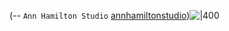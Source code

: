 (-- `Ann Hamilton Studio` [annhamiltonstudio](https://www.annhamiltonstudio.com/projects/armory.html))![|400](https://blog.indiewalls.com/hs-fs/hubfs/Imported_Blog_Media/1671466-poster-paa-ann-hamilton-jamesewing-4794-cp.jpg?width=600&name=1671466-poster-paa-ann-hamilton-jamesewing-4794-cp.jpg)
